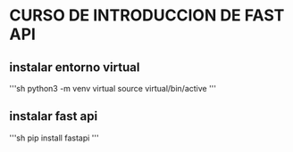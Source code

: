 
# CURSO DE INTRODUCCION DE FAST API


## instalar entorno virtual
'''sh
python3 -m venv virtual
source virtual/bin/active
'''

## instalar fast api
'''sh
pip install fastapi
'''
